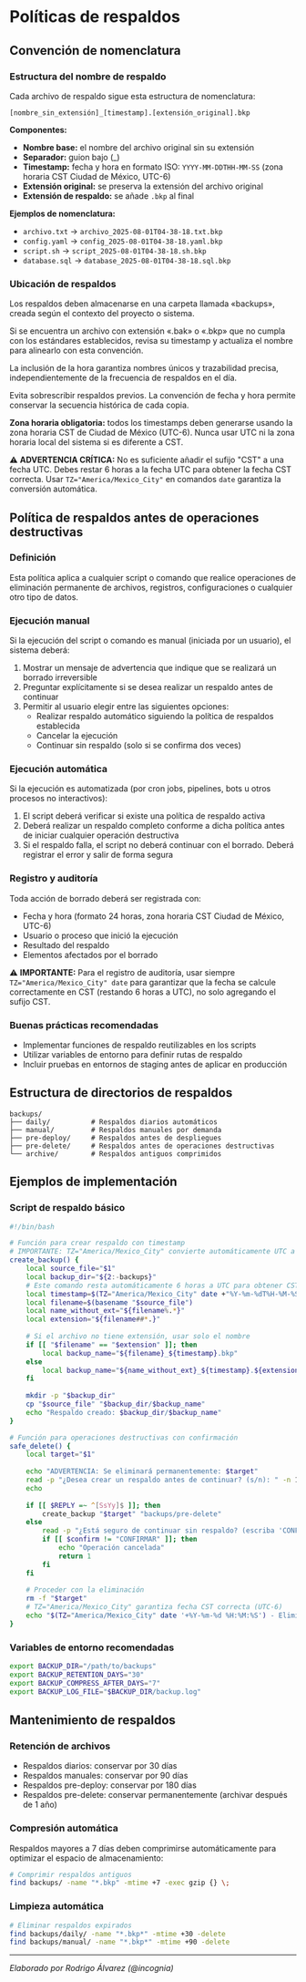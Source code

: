 # Políticas de respaldos

## Convención de nomenclatura

### Estructura del nombre de respaldo

Cada archivo de respaldo sigue esta estructura de nomenclatura:

```
[nombre_sin_extensión]_[timestamp].[extensión_original].bkp
```

**Componentes:**
- **Nombre base:** el nombre del archivo original sin su extensión
- **Separador:** guion bajo (_)
- **Timestamp:** fecha y hora en formato ISO: `YYYY-MM-DDTHH-MM-SS` (zona horaria CST Ciudad de México, UTC-6)
- **Extensión original:** se preserva la extensión del archivo original
- **Extensión de respaldo:** se añade `.bkp` al final

**Ejemplos de nomenclatura:**
- `archivo.txt` → `archivo_2025-08-01T04-38-18.txt.bkp`
- `config.yaml` → `config_2025-08-01T04-38-18.yaml.bkp`
- `script.sh` → `script_2025-08-01T04-38-18.sh.bkp`
- `database.sql` → `database_2025-08-01T04-38-18.sql.bkp`

### Ubicación de respaldos

Los respaldos deben almacenarse en una carpeta llamada «backups», creada según el contexto del proyecto o sistema.

Si se encuentra un archivo con extensión «.bak» o «.bkp» que no cumpla con los estándares establecidos, revisa su timestamp y actualiza el nombre para alinearlo con esta convención.

La inclusión de la hora garantiza nombres únicos y trazabilidad precisa, independientemente de la frecuencia de respaldos en el día.

Evita sobrescribir respaldos previos. La convención de fecha y hora permite conservar la secuencia histórica de cada copia.

**Zona horaria obligatoria:** todos los timestamps deben generarse usando la zona horaria CST de Ciudad de México (UTC-6). Nunca usar UTC ni la zona horaria local del sistema si es diferente a CST.

⚠️ **ADVERTENCIA CRÍTICA:** No es suficiente añadir el sufijo "CST" a una fecha UTC. Debes restar 6 horas a la fecha UTC para obtener la fecha CST correcta. Usar `TZ="America/Mexico_City"` en comandos `date` garantiza la conversión automática.

## Política de respaldos antes de operaciones destructivas

### Definición
Esta política aplica a cualquier script o comando que realice operaciones de eliminación permanente de archivos, registros, configuraciones o cualquier otro tipo de datos.

### Ejecución manual
Si la ejecución del script o comando es manual (iniciada por un usuario), el sistema deberá:

1. Mostrar un mensaje de advertencia que indique que se realizará un borrado irreversible
2. Preguntar explícitamente si se desea realizar un respaldo antes de continuar
3. Permitir al usuario elegir entre las siguientes opciones:
   - Realizar respaldo automático siguiendo la política de respaldos establecida
   - Cancelar la ejecución
   - Continuar sin respaldo (solo si se confirma dos veces)

### Ejecución automática
Si la ejecución es automatizada (por cron jobs, pipelines, bots u otros procesos no interactivos):

1. El script deberá verificar si existe una política de respaldo activa
2. Deberá realizar un respaldo completo conforme a dicha política antes de iniciar cualquier operación destructiva
3. Si el respaldo falla, el script no deberá continuar con el borrado. Deberá registrar el error y salir de forma segura

### Registro y auditoría
Toda acción de borrado deberá ser registrada con:
- Fecha y hora (formato 24 horas, zona horaria CST Ciudad de México, UTC-6)
- Usuario o proceso que inició la ejecución
- Resultado del respaldo
- Elementos afectados por el borrado

⚠️ **IMPORTANTE:** Para el registro de auditoría, usar siempre `TZ="America/Mexico_City" date` para garantizar que la fecha se calcule correctamente en CST (restando 6 horas a UTC), no solo agregando el sufijo CST.

### Buenas prácticas recomendadas
- Implementar funciones de respaldo reutilizables en los scripts
- Utilizar variables de entorno para definir rutas de respaldo
- Incluir pruebas en entornos de staging antes de aplicar en producción

## Estructura de directorios de respaldos

```
backups/
├── daily/          # Respaldos diarios automáticos
├── manual/         # Respaldos manuales por demanda
├── pre-deploy/     # Respaldos antes de despliegues
├── pre-delete/     # Respaldos antes de operaciones destructivas
└── archive/        # Respaldos antiguos comprimidos
```

## Ejemplos de implementación

### Script de respaldo básico
```bash
#!/bin/bash

# Función para crear respaldo con timestamp
# IMPORTANTE: TZ="America/Mexico_City" convierte automáticamente UTC a CST (UTC-6)
create_backup() {
    local source_file="$1"
    local backup_dir="${2:-backups}"
    # Este comando resta automáticamente 6 horas a UTC para obtener CST
    local timestamp=$(TZ="America/Mexico_City" date +"%Y-%m-%dT%H-%M-%S")
    local filename=$(basename "$source_file")
    local name_without_ext="${filename%.*}"
    local extension="${filename##*.}"
    
    # Si el archivo no tiene extensión, usar solo el nombre
    if [[ "$filename" == "$extension" ]]; then
        local backup_name="${filename}_${timestamp}.bkp"
    else
        local backup_name="${name_without_ext}_${timestamp}.${extension}.bkp"
    fi
    
    mkdir -p "$backup_dir"
    cp "$source_file" "$backup_dir/$backup_name"
    echo "Respaldo creado: $backup_dir/$backup_name"
}

# Función para operaciones destructivas con confirmación
safe_delete() {
    local target="$1"
    
    echo "ADVERTENCIA: Se eliminará permanentemente: $target"
    read -p "¿Desea crear un respaldo antes de continuar? (s/n): " -n 1 -r
    echo
    
    if [[ $REPLY =~ ^[SsYy]$ ]]; then
        create_backup "$target" "backups/pre-delete"
    else
        read -p "¿Está seguro de continuar sin respaldo? (escriba 'CONFIRMAR'): " confirm
        if [[ $confirm != "CONFIRMAR" ]]; then
            echo "Operación cancelada"
            return 1
        fi
    fi
    
    # Proceder con la eliminación
    rm -f "$target"
    # TZ="America/Mexico_City" garantiza fecha CST correcta (UTC-6)
    echo "$(TZ="America/Mexico_City" date '+%Y-%m-%d %H:%M:%S') - Eliminado: $target" >> backups/deletion.log
}
```

### Variables de entorno recomendadas
```bash
export BACKUP_DIR="/path/to/backups"
export BACKUP_RETENTION_DAYS="30"
export BACKUP_COMPRESS_AFTER_DAYS="7"
export BACKUP_LOG_FILE="$BACKUP_DIR/backup.log"
```

## Mantenimiento de respaldos

### Retención de archivos
- Respaldos diarios: conservar por 30 días
- Respaldos manuales: conservar por 90 días
- Respaldos pre-deploy: conservar por 180 días
- Respaldos pre-delete: conservar permanentemente (archivar después de 1 año)

### Compresión automática
Respaldos mayores a 7 días deben comprimirse automáticamente para optimizar el espacio de almacenamiento:

```bash
# Comprimir respaldos antiguos
find backups/ -name "*.bkp" -mtime +7 -exec gzip {} \;
```

### Limpieza automática
```bash
# Eliminar respaldos expirados
find backups/daily/ -name "*.bkp*" -mtime +30 -delete
find backups/manual/ -name "*.bkp*" -mtime +90 -delete
```

---

*Elaborado por Rodrigo Álvarez (@incognia)*

